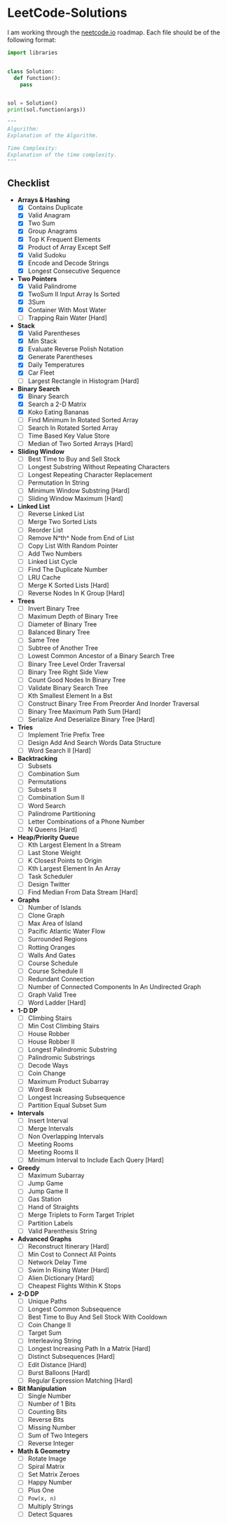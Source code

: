 # LeetCode-Solutions

I am working through the [neetcode.io](https://neetcode.io/roadmap) roadmap.
Each file should be of the following format:

```py
import libraries


class Solution:
  def function():
    pass


sol = Solution()
print(sol.function(args))

"""
Algorithm:
Explanation of the Algorithm.

Time Complexity:
Explanation of the time complexity.
"""

```

## Checklist

- **Arrays & Hashing**
  - [X] Contains Duplicate
  - [X] Valid Anagram
  - [X] Two Sum
  - [X] Group Anagrams
  - [X] Top K Frequent Elements
  - [X] Product of Array Except Self
  - [X] Valid Sudoku
  - [X] Encode and Decode Strings
  - [X] Longest Consecutive Sequence
- **Two Pointers**
  - [X] Valid Palindrome
  - [X] TwoSum II Input Array Is Sorted
  - [X] 3Sum
  - [X] Container With Most Water
  - [ ] Trapping Rain Water [Hard]
- **Stack**
  - [X] Valid Parentheses
  - [X] Min Stack
  - [X] Evaluate Reverse Polish Notation
  - [X] Generate Parentheses
  - [X] Daily Temperatures
  - [X] Car Fleet
  - [ ] Largest Rectangle in Histogram [Hard]
- **Binary Search**
  - [X] Binary Search
  - [X] Search a 2-D Matrix
  - [X] Koko Eating Bananas
  - [ ] Find Minimum In Rotated Sorted Array
  - [ ] Search In Rotated Sorted Array
  - [ ] Time Based Key Value Store
  - [ ] Median of Two Sorted Arrays [Hard]
- **Sliding Window**
  - [ ] Best Time to Buy and Sell Stock
  - [ ] Longest Substring Without Repeating Characters
  - [ ] Longest Repeating Character Replacement
  - [ ] Permutation In String
  - [ ] Minimum Window Substring [Hard]
  - [ ] Sliding Window Maximum [Hard]
- **Linked List**
  - [ ] Reverse Linked List
  - [ ] Merge Two Sorted Lists
  - [ ] Reorder List
  - [ ] Remove N^th^ Node from End of List
  - [ ] Copy List With Random Pointer
  - [ ] Add Two Numbers
  - [ ] Linked List Cycle
  - [ ] Find The Duplicate Number
  - [ ] LRU Cache
  - [ ] Merge K Sorted Lists [Hard]
  - [ ] Reverse Nodes In K Group [Hard]
- **Trees**
  - [ ] Invert Binary Tree
  - [ ] Maximum Depth of Binary Tree
  - [ ] Diameter of Binary Tree
  - [ ] Balanced Binary Tree
  - [ ] Same Tree
  - [ ] Subtree of Another Tree
  - [ ] Lowest Common Ancestor of a Binary Search Tree
  - [ ] Binary Tree Level Order Traversal
  - [ ] Binary Tree Right Side View
  - [ ] Count Good Nodes In Binary Tree
  - [ ] Validate Binary Search Tree
  - [ ] Kth Smallest Element In a Bst
  - [ ] Construct Binary Tree From Preorder And Inorder Traversal
  - [ ] Binary Tree Maximum Path Sum [Hard]
  - [ ] Serialize And Deserialize Binary Tree [Hard]
- **Tries**
  - [ ] Implement Trie Prefix Tree
  - [ ] Design Add And Search Words Data Structure
  - [ ] Word Search II [Hard]
- **Backtracking**
  - [ ] Subsets
  - [ ] Combination Sum
  - [ ] Permutations
  - [ ] Subsets II
  - [ ] Combination Sum II
  - [ ] Word Search
  - [ ] Palindrome Partitioning
  - [ ] Letter Combinations of a Phone Number
  - [ ] N Queens [Hard]
- **Heap/Priority Queu**e
  - [ ] Kth Largest Element In a Stream
  - [ ] Last Stone Weight
  - [ ] K Closest Points to Origin
  - [ ] Kth Largest Element In An Array
  - [ ] Task Scheduler
  - [ ] Design Twitter
  - [ ] Find Median From Data Stream [Hard]
- **Graphs**
  - [ ] Number of Islands
  - [ ] Clone Graph
  - [ ] Max Area of Island
  - [ ] Pacific Atlantic Water Flow
  - [ ] Surrounded Regions
  - [ ] Rotting Oranges
  - [ ] Walls And Gates
  - [ ] Course Schedule
  - [ ] Course Schedule II
  - [ ] Redundant Connection
  - [ ] Number of Connected Components In An Undirected Graph
  - [ ] Graph Valid Tree
  - [ ] Word Ladder [Hard]
- **1-D DP**
  - [ ] Climbing Stairs
  - [ ] Min Cost Climbing Stairs
  - [ ] House Robber
  - [ ] House Robber II
  - [ ] Longest Palindromic Substring
  - [ ] Palindromic Substrings
  - [ ] Decode Ways
  - [ ] Coin Change
  - [ ] Maximum Product Subarray
  - [ ] Word Break
  - [ ] Longest Increasing Subsequence
  - [ ] Partition Equal Subset Sum
- **Intervals**
  - [ ] Insert Interval
  - [ ] Merge Intervals
  - [ ] Non Overlapping Intervals
  - [ ] Meeting Rooms
  - [ ] Meeting Rooms II
  - [ ] Minimum Interval to Include Each Query [Hard]
- **Greedy**
  - [ ] Maximum Subarray
  - [ ] Jump Game
  - [ ] Jump Game II
  - [ ] Gas Station
  - [ ] Hand of Straights
  - [ ] Merge Triplets to Form Target Triplet
  - [ ] Partition Labels
  - [ ] Valid Parenthesis String
- **Advanced Graphs**
  - [ ] Reconstruct Itinerary [Hard]
  - [ ] Min Cost to Connect All Points
  - [ ] Network Delay Time
  - [ ] Swim In Rising Water [Hard]
  - [ ] Alien Dictionary [Hard]
  - [ ] Cheapest Flights Within K Stops
- **2-D DP**
  - [ ] Unique Paths
  - [ ] Longest Common Subsequence
  - [ ] Best Time to Buy And Sell Stock With Cooldown
  - [ ] Coin Change II
  - [ ] Target Sum
  - [ ] Interleaving String
  - [ ] Longest Increasing Path In a Matrix [Hard]
  - [ ] Distinct Subsequences [Hard]
  - [ ] Edit Distance [Hard]
  - [ ] Burst Balloons [Hard]
  - [ ] Regular Expression Matching [Hard]
- **Bit Manipulation**
  - [ ] Single Number
  - [ ] Number of 1 Bits
  - [ ] Counting Bits
  - [ ] Reverse Bits
  - [ ] Missing Number
  - [ ] Sum of Two Integers
  - [ ] Reverse Integer
- **Math & Geometry**
  - [ ] Rotate Image
  - [ ] Spiral Matrix
  - [ ] Set Matrix Zeroes
  - [ ] Happy Number
  - [ ] Plus One
  - [ ] `Pow(x, n)`
  - [ ] Multiply Strings
  - [ ] Detect Squares
